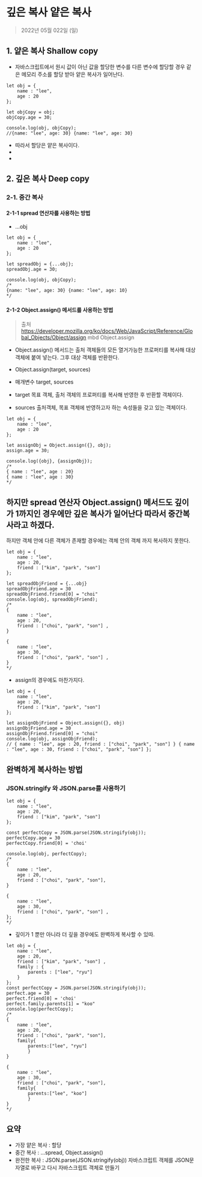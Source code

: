 # 깊은  복사 얕은 복사
> 2022년 05월 022일 (일)
## 1. 얕은 복사 Shallow copy
* 자바스크립트에서 원시 값이 아닌 값을 할당한 변수를 다른 변수에 할당할 경우 같은 메모리 주소를 할당 받아 얕은 복사가 일어난다.
```
let obj = {
    name : "lee",
    age : 20
};

let objCopy = obj;
objCopy.age = 30;

console.log(obj, objCopy);
//{name: "lee", age: 30} {name: "lee", age: 30}
```
* 따라서 할당은 얕은 복사이다.
* 
*

## 2. 깊은 복사 Deep copy

### 2-1. 중간 복사

#### 2-1-1 spread 연산자를 사용하는 방법
* ...obj
```
let obj = {
    name : "lee",
    age : 20
};

let spreadObj = {...obj};
spreadObj.age = 30;

console.log(obj, objCopy);
/*
{name: "lee", age: 30} {name: "lee", age: 10}
*/

```

#### 2-1-2 Object.assign() 메서드를 사용하는 방법
> 출처 https://developer.mozilla.org/ko/docs/Web/JavaScript/Reference/Global_Objects/Object/assign mbd Object.assign

* Object.assign() 메서드는 출처 객체들의 모든 열거가능한 프로퍼티를 복사해 대상 객체에 붙여 넣는다. 그후 대상 객체를 반환한다.

* Object.assign(target, sources)

* 매개변수 target, sources 

* target 목표 객체, 출처 객체의 프로퍼티를 복사해 반영한 후 반환할 객체이다.

* sources 출처객체, 목표 객체에 반영하고자 하는 속성들을 갖고 있는 객체이다.

```
let obj = {
    name : "lee",
    age : 20
};

let assignObj = Object.assign({}, obj);
assign.age = 30;

console.log({obj}, {assignObj});
/* 
{ name : "lee", age : 20} 
{ name : "lee", age : 30}
*/
```
## 하지만 spread 연산자 Object.assign() 메서드도 깊이가 1까지인 경우에만 깊은 복사가 일어난다 따라서 중간복사라고 하겠다.

하지만 객체 안에 다른 객체가 존재할 경우에는 객체 안의 객체 까지 복사하지 못한다.

```
let obj = {
    name : "lee",
    age : 20,
    friend : ["kim", "park", "son"] 
};

let spreadObjFriend = {...obj}
spreadObjFriend.age = 30
spreadObjFriend.friend[0] = "choi"
console.log(obj, spreadObjFriend);
/* 
{ 
    name : "lee", 
    age : 20, 
    friend : ["choi", "park", "son"] ,
} 

{ 
    name : "lee", 
    age : 30, 
    friend : ["choi", "park", "son"] ,
}
*/
```

* assign의 경우에도 마찬가지다.

```
let obj = {
    name : "lee",
    age : 20,
    friend : ["kim", "park", "son"] 
};

let assignObjFriend = Object.assign({}, obj)
assignObjFriend.age = 30
assignObjFriend.friend[0] = "choi"
console.log(obj, assignObjFriend);
// { name : "lee", age : 20, friend : ["choi", "park", "son"] } { name : "lee", age : 30, friend : ["choi", "park", "son"] };
```

## 완벽하게 복사하는 방법

### JSON.stringify 와 JSON.parse를 사용하기

```
let obj = {
    name : "lee",
    age : 20,
    friend : ["kim", "park", "son"] 
};

const perfectCopy = JSON.parse(JSON.stringify(obj));
perfectCopy.age = 30
perfectCopy.friend[0] = 'choi'

console.log(obj, perfectCopy);
/* 
{
    name : "lee", 
    age : 20, 
    friend : ["choi", "park", "son"],
} 

{ 
    name : "lee", 
    age : 30, 
    friend : ["choi", "park", "son"] ,
};
*/
```
* 깊이가 1 뿐만 아니라 더 깊을 경우에도 완벽하게 복사할 수 있따.

```
let obj = {
    name : "lee",
    age : 20,
    friend : ["kim", "park", "son"] ,
    family : {
        parents : ["lee", "ryu"]
    }
};
const perfectCopy = JSON.parse(JSON.stringify(obj));
perfect.age = 30
perfect.friend[0] = 'choi'
perfect.family.parents[1] = "koo"
console.log(perfectCopy);
/*
{
    name : "lee", 
    age : 20, 
    friend : ["choi", "park", "son"],
    family{
        parents:["lee", "ryu"]
        }
}

{ 
    name : "lee", 
    age : 30, 
    friend : ["choi", "park", "son"], 
    family{
        parents:["lee", "koo"]
        }
}
*/
```
## 요약
* 가장 얕은 복사 : 할당
* 중간 복사 : ...spread, Object.assign()
* 완전한 복사 : JSON.parse(JSON.stringify(obj)) 자바스크립트 객체를 JSON문자열로 바꾸고 다시 자바스크립트 객체로 만들기
